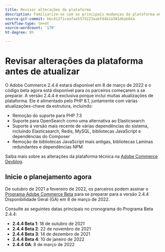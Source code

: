 ```yaml
---
title: Revisar alterações da plataforma
description: Familiarize-se com as principais mudanças da plataforma em uma versão, enquanto se prepara para atualizar seu projeto do Adobe Commerce ou Magento Open Source.
source-git-commit: bbc412f1ceafaa557d223aabfd4b2a381d6ab04a
workflow-type: tm+mt
source-wordcount: '179'
ht-degree: 0%

---
```



# Revisar alterações da plataforma antes de atualizar

O Adobe Commerce 2.4.4 estará disponível em 8 de março de 2022 e o código beta agora está disponível para os parceiros começarem a se preparar. A versão 2.4.4 é exclusiva porque inclui muitas atualizações de plataforma. Ele é alimentado pelo PHP 8.1, juntamente com várias atualizações-chave da estrutura, incluindo:

- Remoção do suporte para PHP 7.3
- Suporte para OpenSearch como uma alternativa ao Elasticsearch
- Suporte à versão mais recente de várias dependências do sistema, incluindo Elasticsearch, Redis, MySQL, bibliotecas JavaScript e dependências do Composer
- Remoção de bibliotecas JavaScript mais antigas, bibliotecas Laminas redundantes e dependências NPM

Saiba mais sobre as alterações da plataforma técnica na [Adobe Commerce Devblog](https://community.magento.com/t5/Magento-DevBlog/Technical-platform-changes-to-expect-in-Adobe-Commerce-2-4-4/ba-p/485506).

## Inicie o planejamento agora

De outubro de 2021 a fevereiro de 2022, os parceiros podem assinar o [Programa Adobe Commerce Beta](https://devdocs.magento.com/release/beta-program.html) para se preparar para a versão 2.4.4 Disponibilidade Geral (GA) em 8 de março de 2022.

Consulte as seguintes datas principais no cronograma do Programa Beta 2.4.4:

- **2.4.4 Beta 1**: 18 de outubro de 2021
- **2.4.4 Beta 2**: 22 de novembro de 2021
- **2.4.4 Beta 3**: 14 de dezembro de 2021
- **2.4.4 Beta 4**: 10 de janeiro de 2022
- **2.4.4 GA**: 8 de março de 2022
